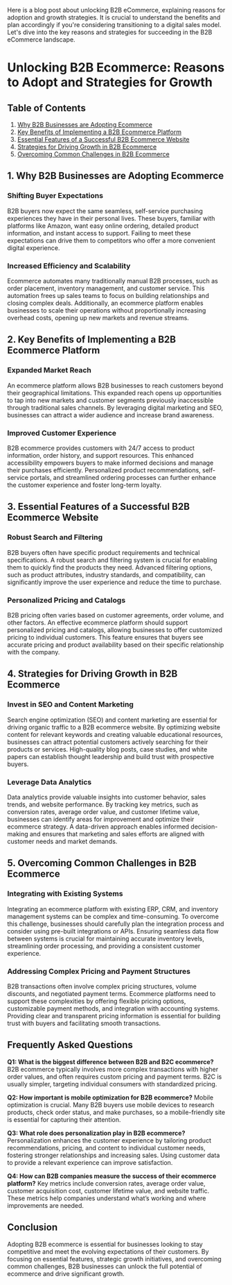  Here is a blog post about unlocking B2B eCommerce, explaining reasons for adoption and growth strategies. It is crucial to understand the benefits and plan accordingly if you're considering transitioning to a digital sales model. Let's dive into the key reasons and strategies for succeeding in the B2B eCommerce landscape.

# Unlocking B2B Ecommerce: Reasons to Adopt and Strategies for Growth

## Table of Contents

1. [Why B2B Businesses are Adopting Ecommerce](#why-b2b-businesses-are-adopting-ecommerce)
2. [Key Benefits of Implementing a B2B Ecommerce Platform](#key-benefits-of-implementing-a-b2b-ecommerce-platform)
3. [Essential Features of a Successful B2B Ecommerce Website](#essential-features-of-a-successful-b2b-ecommerce-website)
4. [Strategies for Driving Growth in B2B Ecommerce](#strategies-for-driving-growth-in-b2b-ecommerce)
5. [Overcoming Common Challenges in B2B Ecommerce](#overcoming-common-challenges-in-b2b-ecommerce)

## 1. Why B2B Businesses are Adopting Ecommerce

### Shifting Buyer Expectations
B2B buyers now expect the same seamless, self-service purchasing experiences they have in their personal lives. These buyers, familiar with platforms like Amazon, want easy online ordering, detailed product information, and instant access to support. Failing to meet these expectations can drive them to competitors who offer a more convenient digital experience.

### Increased Efficiency and Scalability
Ecommerce automates many traditionally manual B2B processes, such as order placement, inventory management, and customer service. This automation frees up sales teams to focus on building relationships and closing complex deals. Additionally, an ecommerce platform enables businesses to scale their operations without proportionally increasing overhead costs, opening up new markets and revenue streams.

## 2. Key Benefits of Implementing a B2B Ecommerce Platform

### Expanded Market Reach
An ecommerce platform allows B2B businesses to reach customers beyond their geographical limitations. This expanded reach opens up opportunities to tap into new markets and customer segments previously inaccessible through traditional sales channels. By leveraging digital marketing and SEO, businesses can attract a wider audience and increase brand awareness.

### Improved Customer Experience
B2B ecommerce provides customers with 24/7 access to product information, order history, and support resources. This enhanced accessibility empowers buyers to make informed decisions and manage their purchases efficiently. Personalized product recommendations, self-service portals, and streamlined ordering processes can further enhance the customer experience and foster long-term loyalty.

## 3. Essential Features of a Successful B2B Ecommerce Website

### Robust Search and Filtering
B2B buyers often have specific product requirements and technical specifications. A robust search and filtering system is crucial for enabling them to quickly find the products they need. Advanced filtering options, such as product attributes, industry standards, and compatibility, can significantly improve the user experience and reduce the time to purchase.

### Personalized Pricing and Catalogs
B2B pricing often varies based on customer agreements, order volume, and other factors. An effective ecommerce platform should support personalized pricing and catalogs, allowing businesses to offer customized pricing to individual customers. This feature ensures that buyers see accurate pricing and product availability based on their specific relationship with the company.

## 4. Strategies for Driving Growth in B2B Ecommerce

### Invest in SEO and Content Marketing
Search engine optimization (SEO) and content marketing are essential for driving organic traffic to a B2B ecommerce website. By optimizing website content for relevant keywords and creating valuable educational resources, businesses can attract potential customers actively searching for their products or services. High-quality blog posts, case studies, and white papers can establish thought leadership and build trust with prospective buyers.

### Leverage Data Analytics
Data analytics provide valuable insights into customer behavior, sales trends, and website performance. By tracking key metrics, such as conversion rates, average order value, and customer lifetime value, businesses can identify areas for improvement and optimize their ecommerce strategy. A data-driven approach enables informed decision-making and ensures that marketing and sales efforts are aligned with customer needs and market demands.

## 5. Overcoming Common Challenges in B2B Ecommerce

### Integrating with Existing Systems
Integrating an ecommerce platform with existing ERP, CRM, and inventory management systems can be complex and time-consuming. To overcome this challenge, businesses should carefully plan the integration process and consider using pre-built integrations or APIs. Ensuring seamless data flow between systems is crucial for maintaining accurate inventory levels, streamlining order processing, and providing a consistent customer experience.

### Addressing Complex Pricing and Payment Structures
B2B transactions often involve complex pricing structures, volume discounts, and negotiated payment terms. Ecommerce platforms need to support these complexities by offering flexible pricing options, customizable payment methods, and integration with accounting systems. Providing clear and transparent pricing information is essential for building trust with buyers and facilitating smooth transactions.

## Frequently Asked Questions

**Q1: What is the biggest difference between B2B and B2C ecommerce?**
B2B ecommerce typically involves more complex transactions with higher order values, and often requires custom pricing and payment terms. B2C is usually simpler, targeting individual consumers with standardized pricing.

**Q2: How important is mobile optimization for B2B ecommerce?**
Mobile optimization is crucial. Many B2B buyers use mobile devices to research products, check order status, and make purchases, so a mobile-friendly site is essential for capturing their attention.

**Q3: What role does personalization play in B2B ecommerce?**
Personalization enhances the customer experience by tailoring product recommendations, pricing, and content to individual customer needs, fostering stronger relationships and increasing sales. Using customer data to provide a relevant experience can improve satisfaction.

**Q4: How can B2B companies measure the success of their ecommerce platform?**
Key metrics include conversion rates, average order value, customer acquisition cost, customer lifetime value, and website traffic. These metrics help companies understand what’s working and where improvements are needed.

## Conclusion

Adopting B2B ecommerce is essential for businesses looking to stay competitive and meet the evolving expectations of their customers. By focusing on essential features, strategic growth initiatives, and overcoming common challenges, B2B businesses can unlock the full potential of ecommerce and drive significant growth.



